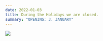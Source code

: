 ```yaml
---
date: 2022-01-03
title: During the Holidays we are closed.
summary: "OPENING: 3. JANUARY"
---
```

![](/images/img_7417.jpg)